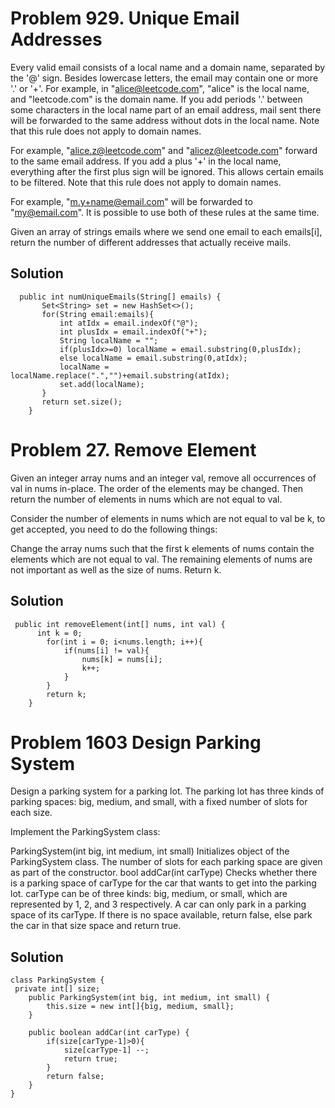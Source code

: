 # Problem 929. Unique Email Addresses
Every valid email consists of a local name and a domain name, separated by the '@' sign. Besides lowercase letters, the email may contain one or more '.' or '+'.
For example, in "alice@leetcode.com", "alice" is the local name, and "leetcode.com" is the domain name.
If you add periods '.' between some characters in the local name part of an email address, mail sent there will be forwarded to the same address without dots in the local name. Note that this rule does not apply to domain names.

For example, "alice.z@leetcode.com" and "alicez@leetcode.com" forward to the same email address.
If you add a plus '+' in the local name, everything after the first plus sign will be ignored. This allows certain emails to be filtered. Note that this rule does not apply to domain names.

For example, "m.y+name@email.com" will be forwarded to "my@email.com".
It is possible to use both of these rules at the same time.

Given an array of strings emails where we send one email to each emails[i], return the number of different addresses that actually receive mails.

## Solution
```
  public int numUniqueEmails(String[] emails) {
       Set<String> set = new HashSet<>();
       for(String email:emails){
           int atIdx = email.indexOf("@");
           int plusIdx = email.indexOf("+");
           String localName = "";
           if(plusIdx>=0) localName = email.substring(0,plusIdx);
           else localName = email.substring(0,atIdx);
           localName = localName.replace(".","")+email.substring(atIdx);
           set.add(localName);
       }
       return set.size();
    }
```

# Problem 27. Remove Element
Given an integer array nums and an integer val, remove all occurrences of val in nums in-place. The order of the elements may be changed. Then return the number of elements in nums which are not equal to val.

Consider the number of elements in nums which are not equal to val be k, to get accepted, you need to do the following things:

Change the array nums such that the first k elements of nums contain the elements which are not equal to val. The remaining elements of nums are not important as well as the size of nums.
Return k.

## Solution
```
 public int removeElement(int[] nums, int val) {
      int k = 0;
        for(int i = 0; i<nums.length; i++){
            if(nums[i] != val){
                nums[k] = nums[i];
                k++;
            }
        }
        return k;
    }
```

# Problem 1603 Design Parking System
Design a parking system for a parking lot. The parking lot has three kinds of parking spaces: big, medium, and small, with a fixed number of slots for each size.

Implement the ParkingSystem class:

ParkingSystem(int big, int medium, int small) Initializes object of the ParkingSystem class. The number of slots for each parking space are given as part of the constructor.
bool addCar(int carType) Checks whether there is a parking space of carType for the car that wants to get into the parking lot. carType can be of three kinds: big, medium, or small, which are represented by 1, 2, and 3 respectively. A car can only park in a parking space of its carType. If there is no space available, return false, else park the car in that size space and return true.

## Solution
```
class ParkingSystem {
 private int[] size;
    public ParkingSystem(int big, int medium, int small) {
        this.size = new int[]{big, medium, small};
    }

    public boolean addCar(int carType) {
        if(size[carType-1]>0){
            size[carType-1] --;
            return true;
        }
        return false;
    }
}

```
